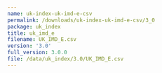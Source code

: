 ```yaml
---
name: uk-index-uk-imd-e-csv
permalink: /downloads/uk-index-uk-imd-e-csv/3_0
package: uk_index
title: uk_imd_e
filename: UK_IMD_E.csv
version: '3.0'
full_version: 3.0.0
file: /data/uk_index/3.0/UK_IMD_E.csv
---
```

